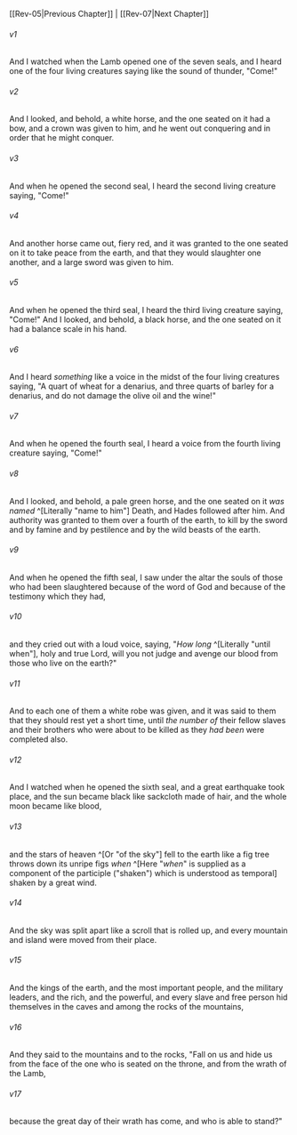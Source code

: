 ﻿---
aliases:
  - Revelation 6
---

[[Rev-05|Previous Chapter]] | [[Rev-07|Next Chapter]]

###### v1
And I watched when the Lamb opened one of the seven seals, and I heard one of the four living creatures saying like the sound of thunder, "Come!"

###### v2
And I looked, and behold, a white horse, and the one seated on it had a bow, and a crown was given to him, and he went out conquering and in order that he might conquer.

###### v3
And when he opened the second seal, I heard the second living creature saying, "Come!"

###### v4
And another horse came out, fiery red, and it was granted to the one seated on it to take peace from the earth, and that they would slaughter one another, and a large sword was given to him.

###### v5
And when he opened the third seal, I heard the third living creature saying, "Come!" And I looked, and behold, a black horse, and the one seated on it had a balance scale in his hand.

###### v6
And I heard _something_ like a voice in the midst of the four living creatures saying, "A quart of wheat for a denarius, and three quarts of barley for a denarius, and do not damage the olive oil and the wine!"

###### v7
And when he opened the fourth seal, I heard a voice from the fourth living creature saying, "Come!"

###### v8
And I looked, and behold, a pale green horse, and the one seated on it _was named_ ^[Literally "name to him"] Death, and Hades followed after him. And authority was granted to them over a fourth of the earth, to kill by the sword and by famine and by pestilence and by the wild beasts of the earth.

###### v9
And when he opened the fifth seal, I saw under the altar the souls of those who had been slaughtered because of the word of God and because of the testimony which they had,

###### v10
and they cried out with a loud voice, saying, "_How long_ ^[Literally "until when"], holy and true Lord, will you not judge and avenge our blood from those who live on the earth?"

###### v11
And to each one of them a white robe was given, and it was said to them that they should rest yet a short time, until _the number of_ their fellow slaves and their brothers who were about to be killed as they _had been_ were completed also.

###### v12
And I watched when he opened the sixth seal, and a great earthquake took place, and the sun became black like sackcloth made of hair, and the whole moon became like blood,

###### v13
and the stars of heaven ^[Or "of the sky"] fell to the earth like a fig tree throws down its unripe figs _when_ ^[Here "_when_" is supplied as a component of the participle ("shaken") which is understood as temporal] shaken by a great wind.

###### v14
And the sky was split apart like a scroll that is rolled up, and every mountain and island were moved from their place.

###### v15
And the kings of the earth, and the most important people, and the military leaders, and the rich, and the powerful, and every slave and free person hid themselves in the caves and among the rocks of the mountains,

###### v16
And they said to the mountains and to the rocks, "Fall on us and hide us from the face of the one who is seated on the throne, and from the wrath of the Lamb,

###### v17
because the great day of their wrath has come, and who is able to stand?"